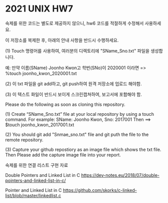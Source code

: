 # 2021 UNIX HW7

숙제를 위한 코드는 별도로 제공하지 않으니, hw6 코드를 적절하게 수정해서 사용하세요.

이 저장소를 복제한 후, 아래의 안내 사항을 반드시 수행하세요.

(1) Touch 명령어를 사용하여, 여러분의 디렉토리에 "SName_Sno.txt" 파일을 생성합니다.

예: 만약 이름(SName) Joonho Kwon고 학번(SNo)이 2020001 이라면 => %touch joonho_kwon_2020001.txt

(2) 이 txt 파일을 git add하고, git push하여 원격 저장소에 업로드 해야함.

(3) 이 텍스트 화일이 반드시 보이게 스크린캡쳐하여, 보고서에 포함해야 함.

Please do the following as soon as cloning this repository.

(1) Create “SName_Sno.txt” file at your local repository by using a touch command. For example: SName: Joonho Kwon, Sno: 2017001 Then ==> $touch joonho_kwon_2017001.txt

(2) You should git add "Snmae_sno.txt" file and git puth the file to the remote repository.

(3) Capture your github repostiory as an image file which shows the txt file. Then Please add the capture image file into your report.

숙제를 위한 연결 리스트 구현 자료

Double Pointers and Linked List in C https://dev-notes.eu/2018/07/double-pointers-and-linked-list-in-c/

Pointer and Linked List in C https://github.com/skorks/c-linked-list/blob/master/linkedlist.c
